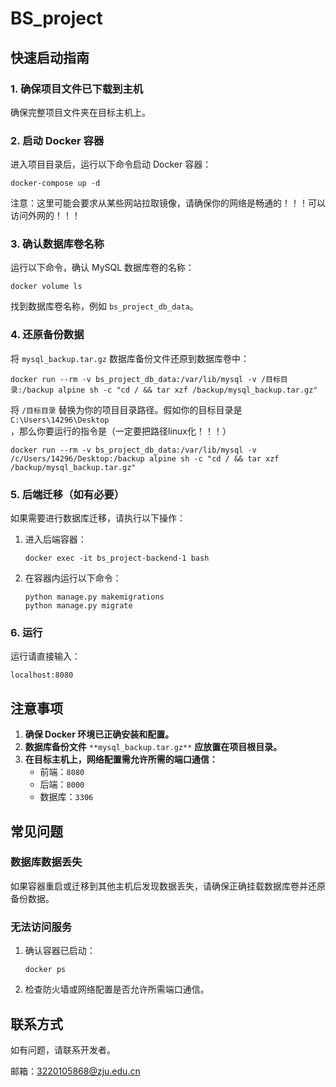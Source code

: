 # BS_project

## 快速启动指南

### 1. 确保项目文件已下载到主机

确保完整项目文件夹在目标主机上。

### 2. 启动 Docker 容器

进入项目目录后，运行以下命令启动 Docker 容器：

```
docker-compose up -d
```

注意：这里可能会要求从某些网站拉取镜像，请确保你的网络是畅通的！！！可以访问外网的！！！

### 3. 确认数据库卷名称

运行以下命令，确认 MySQL 数据库卷的名称：

```
docker volume ls
```

找到数据库卷名称，例如 `bs_project_db_data`。

### 4. 还原备份数据

将 `mysql_backup.tar.gz` 数据库备份文件还原到数据库卷中：

```
docker run --rm -v bs_project_db_data:/var/lib/mysql -v /目标目录:/backup alpine sh -c "cd / && tar xzf /backup/mysql_backup.tar.gz"
```

将 `/目标目录` 替换为你的项目目录路径。假如你的目标目录是`C:\Users\14296\Desktop`，那么你要运行的指令是（一定要把路径linux化！！！）

```
docker run --rm -v bs_project_db_data:/var/lib/mysql -v /c/Users/14296/Desktop:/backup alpine sh -c "cd / && tar xzf /backup/mysql_backup.tar.gz"
```

### 5. 后端迁移（如有必要）

如果需要进行数据库迁移，请执行以下操作：

1. 进入后端容器：

   ```
   docker exec -it bs_project-backend-1 bash
   ```

2. 在容器内运行以下命令：

   ```
   python manage.py makemigrations
   python manage.py migrate
   ```

### 6. 运行

运行请直接输入：

```
localhost:8080
```

## 注意事项

1. **确保 Docker 环境已正确安装和配置。**
2. **数据库备份文件** `**mysql_backup.tar.gz**` **应放置在项目根目录。**
3. **在目标主机上，网络配置需允许所需的端口通信：**
   - 前端：`8080`
   - 后端：`8000`
   - 数据库：`3306`

## 常见问题

### 数据库数据丢失

如果容器重启或迁移到其他主机后发现数据丢失，请确保正确挂载数据库卷并还原备份数据。

### 无法访问服务

1. 确认容器已启动：

   ```
   docker ps
   ```

2. 检查防火墙或网络配置是否允许所需端口通信。

## 联系方式

如有问题，请联系开发者。

邮箱：3220105868@zju.edu.cn